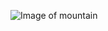 ![Image of mountain](https://images.pexels.com/photos/3224156/pexels-photo-3224156.jpeg?auto=compress&cs=tinysrgb&h=750&w=1260)
